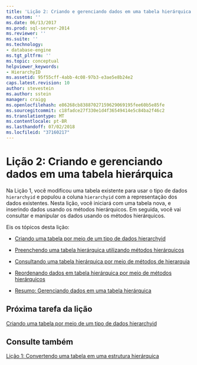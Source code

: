 ```yaml
---
title: 'Lição 2: Criando e gerenciando dados em uma tabela hierárquica | Microsoft Docs'
ms.custom: ''
ms.date: 06/13/2017
ms.prod: sql-server-2014
ms.reviewer: ''
ms.suite: ''
ms.technology:
- database-engine
ms.tgt_pltfrm: ''
ms.topic: conceptual
helpviewer_keywords:
- HierarchyID
ms.assetid: 95f55cff-4abb-4c08-97b3-e3ae5e8b24e2
caps.latest.revision: 10
author: stevestein
ms.author: sstein
manager: craigg
ms.openlocfilehash: e86268cb83887027159629069195fee60b5e85fe
ms.sourcegitcommit: c18fadce27f330e1d4f36549414e5c84ba2f46c2
ms.translationtype: MT
ms.contentlocale: pt-BR
ms.lasthandoff: 07/02/2018
ms.locfileid: "37160217"
---
```

# <a name="lesson-2-creating-and-managing-data-in-a-hierarchical-table"></a>Lição 2: Criando e gerenciando dados em uma tabela hierárquica
  Na Lição 1, você modificou uma tabela existente para usar o tipo de dados `hierarchyid` e populou a coluna `hierarchyid` com a representação dos dados existentes. Nesta lição, você iniciará com uma tabela nova, e inserindo dados usando os métodos hierárquicos. Em seguida, você vai consultar e manipular os dados usando os métodos hierárquicos.  
  
 Eis os tópicos desta lição:  
  
-   [Criando uma tabela por meio de um tipo de dados hierarchyid](lesson-2-1-creating-a-table-using-the-hierarchyid-data-type.md)  
  
-   [Preenchendo uma tabela hierárquica utilizando métodos hierárquicos](lesson-2-2-populating-a-hierarchical-table-using-hierarchical-methods.md)  
  
-   [Consultando uma tabela hierárquica por meio de métodos de hierarquia](lesson-2-3-querying-a-hierarchical-table-using-hierarchy-methods.md)  
  
-   [Reordenando dados em tabela hierárquica por meio de métodos hierárquicos](lesson-2-4-reordering-data-in-a-hierarchical-table-using-hierarchical-methods.md)  
  
-   [Resumo: Gerenciando dados em uma tabela hierárquica](lesson-2-5-summary-managing-data-in-a-hierarchical-table.md)  
  
## <a name="next-task-in-lesson"></a>Próxima tarefa da lição  
 [Criando uma tabela por meio de um tipo de dados hierarchyid](lesson-2-1-creating-a-table-using-the-hierarchyid-data-type.md)  
  
## <a name="see-also"></a>Consulte também  
 [Lição 1: Convertendo uma tabela em uma estrutura hierárquica](lesson-1-converting-a-table-to-a-hierarchical-structure.md)  
  
  
